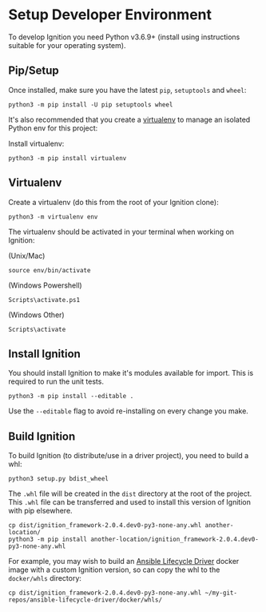 # Setup Developer Environment

To develop Ignition you need Python v3.6.9+ (install using instructions suitable for your operating system).

## Pip/Setup

Once installed, make sure you have the latest `pip`, `setuptools` and `wheel`:

```
python3 -m pip install -U pip setuptools wheel
```

It's also recommended that you create a [virtualenv](https://virtualenv.pypa.io/en/latest/) to manage an isolated Python env for this project:

Install virtualenv:

```
python3 -m pip install virtualenv
```

## Virtualenv

Create a virtualenv (do this from the root of your Ignition clone):

```
python3 -m virtualenv env
```

The virtualenv should be activated in your terminal when working on Ignition:

(Unix/Mac)
```
source env/bin/activate
```

(Windows Powershell)
```
Scripts\activate.ps1
```

(Windows Other)
```
Scripts\activate
```

## Install Ignition 

You should install Ignition to make it's modules available for import. This is required to run the unit tests.

```
python3 -m pip install --editable .
```

Use the `--editable` flag to avoid re-installing on every change you make. 

## Build Ignition

To build Ignition (to distribute/use in a driver project), you need to build a whl:

```
python3 setup.py bdist_wheel
```

The `.whl` file will be created in the `dist` directory at the root of the project. This `.whl` file can be transferred and used to install this version of Ignition with pip elsewhere.

```
cp dist/ignition_framework-2.0.4.dev0-py3-none-any.whl another-location/
python3 -m pip install another-location/ignition_framework-2.0.4.dev0-py3-none-any.whl
```

For example, you may wish to build an [Ansible Lifecycle Driver](https://github.com/IBM/ansible-lifecycle-driver) docker image with a custom Ignition version, so can copy the whl to the `docker/whls` directory:

```
cp dist/ignition_framework-2.0.4.dev0-py3-none-any.whl ~/my-git-repos/ansible-lifecycle-driver/docker/whls/
```

